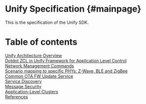 
# Unify Specification {#mainpage}

This is the specification of the Unify SDK.

<h1> Table of contents </h1>

<a class="el" href="md_doc__chapter01-architecture-overview.html" target="_self">Unify Architecture Overview</a><br/>
<a class="el" href="md_doc__chapter02-_z_c_l-in-uic.html" target="_self">Dotdot ZCL in Unify Framework for Application Level Control</a><br/>
<a class="el" href="md_doc__chapter03-network-management.html" target="_self">Network Management Commands</a><br/>
<a class="el" href="md_doc__chapter04-scenario-mappings.html" target="_self">Scenario mapping to specific PHYs: Z-Wave, BLE and ZigBee</a><br/>
<a class="el" href="md_doc__chapter05-common-ota.html" target="_self">Common OTA FW Update Service</a><br/>
<a class="el" href="md_doc__chapter06-service-discovery.html" target="_self">Service Discovery</a><br/>
<a class="el" href="md_doc__chapter07-message-security.html" target="_self">Message Security</a><br/>
<a class="el" href="md_doc__chapter08-application-clusters.html" target="_self">Application-Level Clusters</a><br/>
<a class="el" href="md_doc_references.html" target="_self">References</a><br/>

<!-- The links above work with doxygen 1.8.7, which our buildservers use. They generate invalid links with the newer doxygen 1.9.1.

In 1.9.1 the following links work, but they fail on 1.8.7:
[Unify Architecture Overview](doc/Chapter01-architecture-overview.md)<br/>
[Dotdot ZCL in Unify Framework for Application Level Control](doc/Chapter02-ZCL-in-uic.md)<br/>
[Network Management Commands](doc/Chapter03-network-management.md)<br/>
[Scenario mapping to specific PHYs: Z-Wave, BLE and ZigBee](doc/Chapter04-scenario-mappings.md)<br/>
[Common OTA FW Update Service](doc/Chapter05-common-ota.md)<br/>
[Service Discovery](Chapter06-service-discovery.md)<br/>
[Message Security](doc/Chapter07-message-security.md)<br/>
[References](doc/references.md)<br/>
 -->

